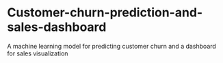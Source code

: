# Customer-churn-prediction-and-sales-dashboard
A machine learning model for predicting customer churn and a dashboard for sales visualization
